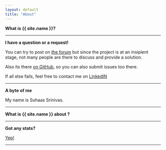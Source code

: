 ```yaml
---
layout: default
title: "About"
---
```


**What is {{ site.name }}?**


<hr/>

**I have a question or a request!**

You can try to post on [the forum](https://suhaas-livcd.github.io/forum/) but since the project is at an insipient stage, not many people are there to discuss and provide a solution.

Also its there [on GitHub](https://github.com/suhaas-livcd/suhaas-livcd.github.io), so you can also submit issues too there.

If all else fails, feel free to contact me on [LinkedIN](https://www.linkedin.com/in/suhaassrinivas/)

<hr/>

**A byte of me**

My name is Suhaas Srinivas.

<hr/>

**What is {{ site.name }} about ?**

<hr/>

**Got any stats?**

[Yep!](/about/stats)

<hr/>
